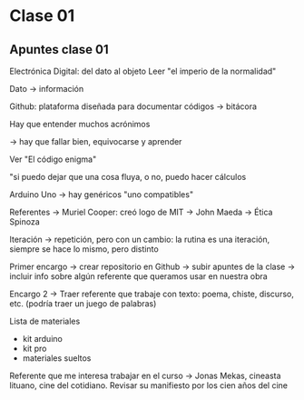 # Clase 01

## Apuntes clase 01
Electrónica Digital: del dato al objeto
Leer "el imperio de la normalidad"

Dato -> información

Github: plataforma diseñada para documentar códigos -> bitácora

Hay que entender muchos acrónimos

-> hay que fallar bien, equivocarse y aprender

Ver "El código enigma"

"si puedo dejar que una cosa fluya, o no, puedo hacer cálculos

Arduino Uno
-> hay genéricos "uno compatibles"

Referentes
-> Muriel Cooper: creó logo de MIT
-> John Maeda
-> Ética Spinoza

Iteración
-> repetición, pero con un cambio: la rutina es una iteración, siempre se hace lo mismo, pero distinto

Primer encargo
-> crear repositorio en Github
-> subir apuntes de la clase
-> incluir info sobre algún referente que queramos usar en nuestra obra

Encargo 2
-> Traer referente que trabaje con texto: poema, chiste, discurso, etc.
(podría traer un juego de palabras)

Lista de materiales
- kit arduino
- kit pro
- materiales sueltos

Referente que me interesa trabajar en el curso
-> Jonas Mekas, cineasta lituano, cine del cotidiano. Revisar su manifiesto por los cien años del cine
